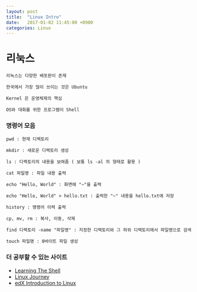 ```yaml
---
layout: post
title:  "Linux Intro"
date:   2017-01-02 11:45:00 +0900
categories: Linux
---
```


# 리눅스

```
리눅스는 다양한 배포판이 존재

한국에서 가장 많이 쓰이는 것은 Ubuntu

Kernel 은 운영체제의 핵심

OS와 대화를 위한 프로그램이 Shell
```



### 명령어 모음

```
pwd : 현재 디렉토리

mkdir : 새로운 디렉토리 생성

ls : 디렉토리의 내용을 보여줌 ( 보통 ls -al 의 형태로 활용 )

cat 파일명 : 파일 내용 출력

echo "Hello, World" : 화면에 "~"을 출력

echo "Hello, World" > hello.txt : 출력한 "~" 내용을 hello.txt에 저장

history : 명령어 이력 출력

cp, mv, rm : 복사, 이동, 삭제

find 디렉토리 -name "파일명" : 지정한 디렉토리와 그 하위 디렉토리에서 파일명으로 검색

touch 파일명 : 0바이트 파일 생성
```



### 더 공부할 수 있는 사이트

- [Learning The Shell](http://linuxcommand.org/lc3_learning_the_shell.php)
- [Linux Journey](https://linuxjourney.com/)
- [edX Introduction to Linux](https://www.edx.org/course/introduction-linux-linuxfoundationx-lfs101x-0)